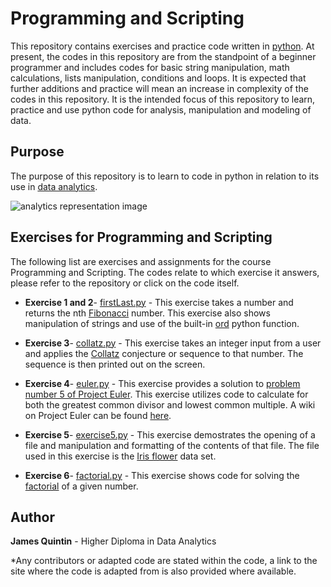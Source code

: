 # Programming and Scripting

This repository contains exercises and practice code written in [python](https://www.python.org/). At present, the codes in this repository are from the standpoint of a beginner programmer and includes codes for basic string manipulation, math calculations, lists manipulation, conditions and loops. It is expected that further additions and practice will mean an increase in complexity of 
the codes in this repository. It is the intended focus of this repository to learn, practice and use python code for analysis, manipulation and modeling of data.



## Purpose
The purpose of this repository is to learn to code in python in relation to its use in [data analytics](https://en.wikipedia.org/wiki/Data_analysis). 


![analytics representation image](https://qph.ec.quoracdn.net/main-qimg-19e397f43a1a0dae02b26138806a6c2d.webp)


## Exercises for Programming and Scripting
The following list are exercises and assignments for the course Programming and Scripting. 
The codes relate to which exercise it answers, please refer to the repository or click on the code itself. 

* **Exercise 1 and 2**- [firstLast.py](https://github.com/NurseQ/Programming-and-Scripting/blob/master/firstLast.py) - This exercise
takes a number and returns the nth [Fibonacci](https://en.wikipedia.org/wiki/Fibonacci_number) number. This exercise also shows manipulation of strings and use of the built-in [ord](https://docs.python.org/2/library/functions.html) python function. 

* **Exercise 3**- [collatz.py](https://github.com/NurseQ/Programming-and-Scripting/blob/master/collatz.py) - This exercise takes an
integer input from a user and applies the [Collatz](https://en.wikipedia.org/wiki/Collatz_conjecture) conjecture or sequence to that
number. The sequence is then printed out on the screen. 

* **Exercise 4**- [euler.py](https://github.com/NurseQ/Programming-and-Scripting/blob/master/euler.py) - This exercise provides a 
solution to [problem number 5 of Project Euler](https://projecteuler.net/problem=5). This exercise utilizes code to calculate for 
both the greatest common divisor and lowest common multiple. A wiki on Project Euler can be found [here](https://en.wikipedia.org/wiki/Project_Euler).

* **Exercise 5**- [exercise5.py](https://github.com/NurseQ/Programming-and-Scripting/blob/master/exercise5.py) - This exercise
demostrates the opening of a file and manipulation and formatting of the contents of that file. The file used in this exercise 
is the [Iris flower](https://en.wikipedia.org/wiki/Iris_flower_data_set) data set.

* **Exercise 6**- [factorial.py](https://github.com/NurseQ/Programming-and-Scripting/blob/master/factorial.py) - This exercise 
shows code for solving the [factorial](https://en.wikipedia.org/wiki/Factorial) of a given number. 


## Author
**James Quintin** - Higher Diploma in Data Analytics

*Any contributors or adapted code are stated within the code, a link to the site where the code is adapted from is also provided where available. 
